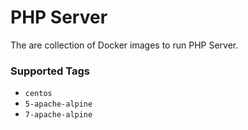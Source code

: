 PHP Server
==========

The are collection of Docker images to run PHP Server.

### Supported Tags

* `centos`
* `5-apache-alpine`
* `7-apache-alpine`
